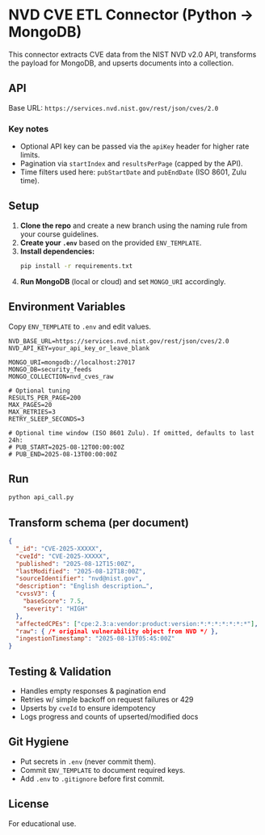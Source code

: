 # NVD CVE ETL Connector (Python → MongoDB)

This connector extracts CVE data from the NIST NVD v2.0 API, transforms the payload for MongoDB, and upserts documents into a collection.

## API
Base URL: `https://services.nvd.nist.gov/rest/json/cves/2.0`

### Key notes
- Optional API key can be passed via the `apiKey` header for higher rate limits.
- Pagination via `startIndex` and `resultsPerPage` (capped by the API).
- Time filters used here: `pubStartDate` and `pubEndDate` (ISO 8601, Zulu time).

## Setup

1. **Clone the repo** and create a new branch using the naming rule from your course guidelines.
2. **Create your `.env`** based on the provided `ENV_TEMPLATE`.
3. **Install dependencies:**
   ```bash
   pip install -r requirements.txt
   ```
4. **Run MongoDB** (local or cloud) and set `MONGO_URI` accordingly.

## Environment Variables

Copy `ENV_TEMPLATE` to `.env` and edit values.

```dotenv
NVD_BASE_URL=https://services.nvd.nist.gov/rest/json/cves/2.0
NVD_API_KEY=your_api_key_or_leave_blank

MONGO_URI=mongodb://localhost:27017
MONGO_DB=security_feeds
MONGO_COLLECTION=nvd_cves_raw

# Optional tuning
RESULTS_PER_PAGE=200
MAX_PAGES=20
MAX_RETRIES=3
RETRY_SLEEP_SECONDS=3

# Optional time window (ISO 8601 Zulu). If omitted, defaults to last 24h:
# PUB_START=2025-08-12T00:00:00Z
# PUB_END=2025-08-13T00:00:00Z
```

## Run

```bash
python api_call.py
```

## Transform schema (per document)

```json
{
  "_id": "CVE-2025-XXXXX",
  "cveId": "CVE-2025-XXXXX",
  "published": "2025-08-12T15:00Z",
  "lastModified": "2025-08-12T18:00Z",
  "sourceIdentifier": "nvd@nist.gov",
  "description": "English description…",
  "cvssV3": {
    "baseScore": 7.5,
    "severity": "HIGH"
  },
  "affectedCPEs": ["cpe:2.3:a:vendor:product:version:*:*:*:*:*:*:*"],
  "raw": { /* original vulnerability object from NVD */ },
  "ingestionTimestamp": "2025-08-13T05:45:00Z"
}
```

## Testing & Validation

- Handles empty responses & pagination end
- Retries w/ simple backoff on request failures or 429
- Upserts by `cveId` to ensure idempotency
- Logs progress and counts of upserted/modified docs

## Git Hygiene

- Put secrets in `.env` (never commit them).
- Commit `ENV_TEMPLATE` to document required keys.
- Add `.env` to `.gitignore` before first commit.

## License

For educational use.
